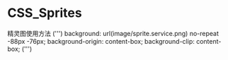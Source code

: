 # CSS_Sprites
精灵图使用方法
(''')
      background: url(image/sprite.service.png) no-repeat -88px -76px;
      background-origin: content-box;
      background-clip: content-box;
(''')
